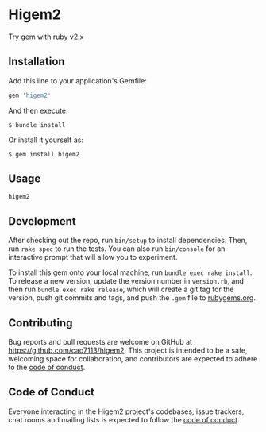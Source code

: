 # Higem2

Try gem with ruby v2.x

## Installation

Add this line to your application's Gemfile:

```ruby
gem 'higem2'
```

And then execute:

    $ bundle install

Or install it yourself as:

    $ gem install higem2

## Usage

```
higem2
```

## Development

After checking out the repo, run `bin/setup` to install dependencies. Then, run `rake spec` to run the tests. You can also run `bin/console` for an interactive prompt that will allow you to experiment.

To install this gem onto your local machine, run `bundle exec rake install`. To release a new version, update the version number in `version.rb`, and then run `bundle exec rake release`, which will create a git tag for the version, push git commits and tags, and push the `.gem` file to [rubygems.org](https://rubygems.org).

## Contributing

Bug reports and pull requests are welcome on GitHub at https://github.com/cao7113/higem2. This project is intended to be a safe, welcoming space for collaboration, and contributors are expected to adhere to the [code of conduct](https://github.com/cao7113/higem2/blob/master/CODE_OF_CONDUCT.md).

## Code of Conduct

Everyone interacting in the Higem2 project's codebases, issue trackers, chat rooms and mailing lists is expected to follow the [code of conduct](https://github.com/cao7113/higem2/blob/master/CODE_OF_CONDUCT.md).
